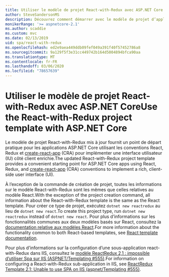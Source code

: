 ```yaml
---
title: Utiliser le modèle de projet React-with-Redux avec ASP.NET Core
author: SteveSandersonMS
description: Découvrez comment démarrer avec le modèle de projet d’application monopage ASP.NET Core pour React-with-Redux et create-react-app.
monikerRange: '>= aspnetcore-2.1'
ms.author: scaddie
ms.custom: mvc
ms.date: 02/13/2019
uid: spa/react-with-redux
ms.openlocfilehash: ed2e9aea449ddb09fef049a391f40f57452786a8
ms.sourcegitcommit: 9a129f5f3e31cc449742b164d5004894bfca90aa
ms.translationtype: MT
ms.contentlocale: fr-FR
ms.lasthandoff: 03/06/2020
ms.locfileid: "78657639"
---
```

# <a name="use-the-react-with-redux-project-template-with-aspnet-core"></a><span data-ttu-id="44f9d-103">Utiliser le modèle de projet React-with-Redux avec ASP.NET Core</span><span class="sxs-lookup"><span data-stu-id="44f9d-103">Use the React-with-Redux project template with ASP.NET Core</span></span>

<span data-ttu-id="44f9d-104">Le modèle de projet React-with-Redux mis à jour fournit un point de départ pratique pour les applications ASP.NET Core utilisant les conventions React, Redux et [create-react-app](https://github.com/facebookincubator/create-react-app) (CRA) pour implémenter une interface utilisateur (IU) côté client enrichie.</span><span class="sxs-lookup"><span data-stu-id="44f9d-104">The updated React-with-Redux project template provides a convenient starting point for ASP.NET Core apps using React, Redux, and [create-react-app](https://github.com/facebookincubator/create-react-app) (CRA) conventions to implement a rich, client-side user interface (UI).</span></span>

<span data-ttu-id="44f9d-105">À l’exception de la commande de création de projet, toutes les informations sur le modèle React-with-Redux sont les mêmes que celles relatives au modèle React.</span><span class="sxs-lookup"><span data-stu-id="44f9d-105">With the exception of the project creation command, all information about the React-with-Redux template is the same as the React template.</span></span> <span data-ttu-id="44f9d-106">Pour créer ce type de projet, exécutez `dotnet new reactredux` au lieu de `dotnet new react`.</span><span class="sxs-lookup"><span data-stu-id="44f9d-106">To create this project type, run `dotnet new reactredux` instead of `dotnet new react`.</span></span> <span data-ttu-id="44f9d-107">Pour plus d’informations sur les fonctionnalités communes aux deux modèles basés sur React, consultez la [documentation relative aux modèles React](xref:spa/react).</span><span class="sxs-lookup"><span data-stu-id="44f9d-107">For more information about the functionality common to both React-based templates, see [React template documentation](xref:spa/react).</span></span>

<span data-ttu-id="44f9d-108">Pour plus d’informations sur la configuration d’une sous-application react-with-Redux dans IIS, consultez le [modèle ReactRedux 2,1 : impossible d’utiliser Spa sur IIS (ASPNET/Templating &num;555)](https://github.com/aspnet/Templating/issues/555).</span><span class="sxs-lookup"><span data-stu-id="44f9d-108">For information on configuring a React-with-Redux sub-application in IIS, see [ReactRedux Template 2.1: Unable to use SPA on IIS (aspnet/Templating &num;555)](https://github.com/aspnet/Templating/issues/555).</span></span>

